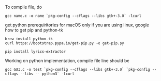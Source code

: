 To compile file, do
```
gcc name.c -o name `pkg-config --cflags --libs gtk+-3.0` -lcurl
```

get python prerequiritories for macOS only if you are using linux, google how to get pip and python-tk

```
brew install python-tk
curl https://bootstrap.pypa.io/get-pip.py -o get-pip.py

pip install lyrics-extractor

```

Working on python implementation, compile file line should be
```
gcc GUI.c -o test `pkg-config --cflags --libs gtk+-3.0` `pkg-config --cflags --libs -- python3` -lcurl
```
